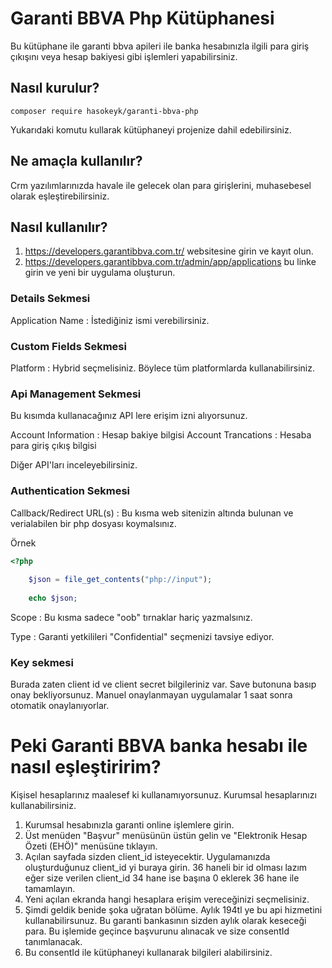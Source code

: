 # Garanti BBVA Php Kütüphanesi
Bu kütüphane ile garanti bbva apileri ile banka hesabınızla ilgili para giriş çıkışını veya hesap bakiyesi gibi işlemleri yapabilirsiniz.

## Nasıl kurulur?
```shell
composer require hasokeyk/garanti-bbva-php
```

Yukarıdaki komutu kullarak kütüphaneyi projenize dahil edebilirsiniz.

## Ne amaçla kullanılır?
Crm yazılımlarınızda havale ile gelecek olan para girişlerini, muhasebesel olarak eşleştirebilirsiniz.

## Nasıl kullanılır?

1. https://developers.garantibbva.com.tr/ websitesine girin ve kayıt olun.
2. https://developers.garantibbva.com.tr/admin/app/applications bu linke girin ve yeni bir uygulama oluşturun.

### Details Sekmesi

Application Name : İstediğiniz ismi verebilirsiniz.

### Custom Fields Sekmesi

Platform : Hybrid seçmelisiniz. Böylece tüm platformlarda kullanabilirsiniz.

### Api Management Sekmesi

Bu kısımda kullanacağınız API lere erişim izni alıyorsunuz. 

Account Information : Hesap bakiye bilgisi
Account Trancations : Hesaba para giriş çıkış bilgisi

Diğer API'ları inceleyebilirsiniz.

### Authentication Sekmesi

Callback/Redirect URL(s) : Bu kısma web sitenizin altında bulunan ve verialabilen bir php dosyası koymalsınız.

Örnek 

```php
<?php
 
    $json = file_get_contents("php://input");
    
    echo $json;
```

Scope : Bu kısma sadece "oob" tırnaklar hariç yazmalsınız.

Type : Garanti yetkilileri "Confidential" seçmenizi tavsiye ediyor.

### Key sekmesi

Burada zaten client id ve client secret bilgileriniz var. Save butonuna basıp onay bekliyorsunuz. Manuel onaylanmayan uygulamalar 1 saat sonra otomatik onaylanıyorlar.


# Peki Garanti BBVA banka hesabı ile nasıl eşleştiririm?

Kişisel hesaplarınız maalesef ki kullanamıyorsunuz. Kurumsal hesaplarınızı kullanabilirsiniz. 

1. Kurumsal hesabınızla garanti online işlemlere girin.
2. Üst menüden "Başvur" menüsünün üstün gelin ve "Elektronik Hesap Özeti (EHÖ)" menüsüne tıklayın.
3. Açılan sayfada sizden client_id isteyecektir. Uygulamanızda oluşturduğunuz client_id yi buraya girin. 36 haneli bir id olması lazım eğer size verilen client_id 34 hane ise başına 0 eklerek 36 hane ile tamamlayın.
4. Yeni açılan ekranda hangi hesaplara erişim vereceğinizi seçmelisiniz.
5. Şimdi geldik benide şoka uğratan bölüme. Aylık 194tl ye bu api hizmetini kullanabilirsunuz. Bu garanti bankasının sizden aylık olarak keseceği para. Bu işlemide geçince başvurunu alınacak ve size consentId tanımlanacak. 
6. Bu consentId ile kütüphaneyi kullanarak bilgileri alabilirsiniz.


